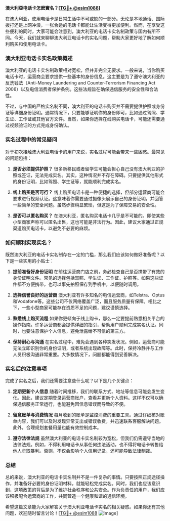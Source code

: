 **澳大利亞电话卡怎麽實名？[[TG💪+ @esim1088](https://t.me/s/esim1088)]**

在澳大利亚，使用电话卡是日常生活中不可或缺的一部分。无论是本地通话、国际拨打还是上网冲浪，一张合适的电话卡都能让生活变得更加便利。然而，在享受这些便利的同时，大家可能会注意到，澳大利亚的电话卡实名制政策与国内有所不同。今天，我们就来聊聊澳大利亚电话卡的实名问题，帮助大家更好地了解如何顺利购买和使用电话卡。

### 澳大利亚电话卡实名政策概述

澳大利亚的电话卡实名制政策相对宽松，但并非完全无要求。一般来说，当你购买电话卡时，运营商会要求提供一些基本的身份信息。这主要是为了遵守澳大利亚的反洗钱法（Anti-Money Laundering and Counter-Terrorism Financing Act 2006）以及电信消费者保护条例。这些法规旨在确保通信服务的安全性和合法性。

不过，与中国的严格实名制不同，澳大利亚的电话卡购买并不需要提供护照或身份证等详细身份证明。通常情况下，只要能够证明你的身份即可，比如通过驾照、学生证、工作证或其他官方文件。当然，如果你选择在线购买电话卡，可能还需要通过视频验证的方式完成身份确认。

### 实名过程中的常见疑问

对于初次接触澳大利亚电话卡的用户来说，实名过程可能会带来一些困惑。最常见的问题包括：

1. **是否必须提供护照？**
   很多新移民或者留学生可能会担心自己没有澳大利亚的护照或签证，无法完成实名。其实，这种情况并不存在障碍。只要提供其他形式的身份证明，比如驾照、学生证等，就能顺利完成实名。

2. **线上购买是否可行？**
   线上购买电话卡是一种便捷的选择，但部分运营商可能会要求进行视频认证。这意味着你需要通过摄像头展示自己的身份证明，并回答一些简单的安全问题。虽然步骤稍显繁琐，但这是为了保障交易的安全性。

3. **是否可以匿名购买？**
   在澳大利亚，匿名购买电话卡几乎是不可能的。即使某些小型商家声称可以匿名出售，这也可能是非法行为。因此，建议大家通过正规渠道购买电话卡，以避免不必要的麻烦。

### 如何顺利实现实名？

既然澳大利亚的电话卡实名制存在一定的门槛，那么我们应该如何做好准备呢？以下是一些实用的小贴士：

1. **提前准备好身份证明**
   在前往运营商门店之前，务必检查自己是否携带了有效的身份证明文件。常见的选择包括驾照、学生证、工作证、护照等。如果这些证件都不方便携带，也可以事先拍照保存到手机中，以便随时调用。

2. **选择信誉良好的运营商**
   澳大利亚有许多知名的电信运营商，如Telstra、Optus和Vodafone等。这些公司不仅网络覆盖广泛，而且服务质量有保障。相比之下，一些小型商家可能存在资质不足的问题，建议谨慎选择。

3. **熟悉线上购买流程**
   如果你更倾向于线上购卡，那么一定要提前熟悉相关平台的操作指南。许多运营商都会提供详细的指引，帮助用户顺利完成实名认证。同时，也要注意保护个人信息，避免泄露给不可信的第三方。

4. **保持耐心与沟通**
   在实名过程中，难免会遇到各种突发状况。例如，运营商可能无法立即识别你的身份证明，或者系统出现故障等。此时，保持冷静并与工作人员积极沟通非常重要。大多数情况下，问题都能得到妥善解决。

### 实名后的注意事项

完成了实名之后，我们还需要注意些什么呢？以下是几个关键点：

1. **定期更新个人信息**
   随着时间推移，我们的联系方式、地址等信息可能会发生变化。因此，建议定期登录运营商账户，查看并更新个人资料。这样不仅可以确保通信服务正常运行，也能避免因信息错误而导致的不便。

2. **留意账单与消费情况**
   每月收到的账单是监控消费的重要工具。通过仔细核对账单内容，我们可以及时发现异常支出或错误收费，并迅速联系客服解决问题。此外，合理规划套餐用量也能有效控制成本。

3. **遵守法律法规**
   虽然澳大利亚的电话卡实名制较为宽松，但我们仍需遵守当地的法律法规。例如，不得利用电话卡从事任何违法活动，也不得将电话卡转售给他人牟取暴利。否则，不仅会影响个人信用记录，还可能导致法律制裁。

### 总结

总的来说，澳大利亚的电话卡实名制并不是一件复杂的事情。只要按照正规途径操作，并准备好必要的身份证明材料，就能轻松完成实名。同时，我们也应该意识到，这项政策的背后是为了维护社会秩序和公共安全。作为负责任的用户，我们应该积极配合运营商的工作，共同营造一个健康和谐的通信环境。

希望这篇文章能为大家解答关于澳大利亚电话卡实名的相关疑惑。如果你还有其他问题，欢迎随时留言讨论！[[TG💪+ @esim1088](https://t.me/s/esim1088) ![Image](https://i.postimg.cc/4NQfJmqS/Snipaste-2025-05-13-00-14-12.png)]